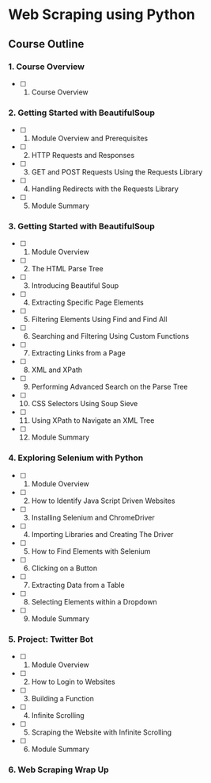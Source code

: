 # Web Scraping using Python
## Course Outline

### 1. Course Overview
- [ ] 1. Course Overview
### 2. Getting Started with BeautifulSoup
- [ ] 1. Module Overview and Prerequisites
- [ ] 2. HTTP Requests and Responses
- [ ] 3. GET and POST Requests Using the Requests Library
- [ ] 4. Handling Redirects with the Requests Library
- [ ] 5. Module Summary
### 3. Getting Started with BeautifulSoup
- [ ] 1. Module Overview
- [ ] 2. The HTML Parse Tree
- [ ] 3. Introducing Beautiful Soup
- [ ] 4. Extracting Specific Page Elements
- [ ] 5. Filtering Elements Using Find and Find All
- [ ] 6. Searching and Filtering Using Custom Functions
- [ ] 7. Extracting Links from a Page
- [ ] 8. XML and XPath
- [ ] 9. Performing Advanced Search on the Parse Tree
- [ ] 10. CSS Selectors Using Soup Sieve
- [ ] 11. Using XPath to Navigate an XML Tree
- [ ] 12. Module Summary
### 4. Exploring Selenium with Python
- [ ] 1. Module Overview
- [ ] 2. How to Identify Java Script Driven Websites
- [ ] 3. Installing Selenium and ChromeDriver
- [ ] 4. Importing Libraries and Creating The Driver
- [ ] 5. How to Find Elements with Selenium
- [ ] 6. Clicking on a Button
- [ ] 7. Extracting Data from a Table
- [ ] 8. Selecting Elements within a Dropdown
- [ ] 9. Module Summary
### 5. Project: Twitter Bot
- [ ] 1. Module Overview
- [ ] 2. How to Login to Websites
- [ ] 3. Building a Function
- [ ] 4. Infinite Scrolling
- [ ] 5. Scraping the Website with Infinite Scrolling
- [ ] 6. Module Summary
### 6. Web Scraping Wrap Up
